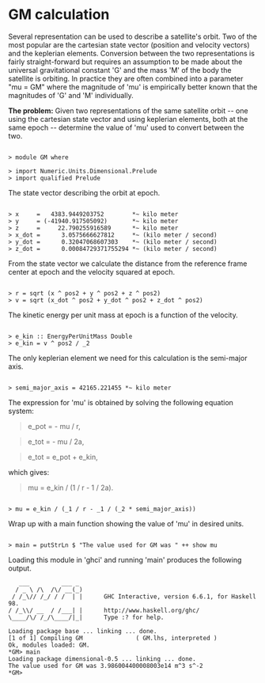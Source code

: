 # GM calculation #

Several representation can be used to describe a satellite's orbit. Two
of the most popular are the cartesian state vector (position and
velocity vectors) and the keplerian elements. Conversion between the two
representations is fairly straight-forward but requires an assumption
to be made about the universal gravitational constant 'G' and the mass
'M' of the body the satellite is orbiting. In practice they are often
combined into a parameter "mu = GM" where the magnitude of 'mu' is
empirically better known that the magnitudes of 'G' and 'M' individually.

**The problem:** Given two representations of the same satellite orbit -- one
using the cartesian state vector and using keplerian elements, both at the
same epoch -- determine the value of 'mu' used to convert between the two.
```

> module GM where

> import Numeric.Units.Dimensional.Prelude
> import qualified Prelude

```
The state vector describing the orbit at epoch.
```

> x     =   4383.9449203752        *~ kilo meter
> y     = (-41940.917505092)       *~ kilo meter
> z     =     22.790255916589      *~ kilo meter
> x_dot =      3.0575666627812     *~ (kilo meter / second)
> y_dot =      0.32047068607303    *~ (kilo meter / second)
> z_dot =      0.00084729371755294 *~ (kilo meter / second)

```
From the state vector we calculate the distance from the reference frame center at epoch and the velocity squared at epoch.
```

> r = sqrt (x ^ pos2 + y ^ pos2 + z ^ pos2)
> v = sqrt (x_dot ^ pos2 + y_dot ^ pos2 + z_dot ^ pos2)

```
The kinetic energy per unit mass at epoch is a function of the velocity.
```

> e_kin :: EnergyPerUnitMass Double
> e_kin = v ^ pos2 / _2

```
The only keplerian element we need for this calculation is the semi-major axis.
```

> semi_major_axis = 42165.221455 *~ kilo meter

```
The expression for 'mu' is obtained by solving the following equation system:

> e\_pot = - mu / r,

> e\_tot = - mu / 2a,

> e\_tot = e\_pot + e\_kin,

which gives:

> mu = e\_kin / (1 / r - 1 / 2a).

```

> mu = e_kin / (_1 / r - _1 / (_2 * semi_major_axis))

```
Wrap up with a main function showing the value of 'mu' in desired units.
```

> main = putStrLn $ "The value used for GM was " ++ show mu

```
Loading this module in 'ghci' and running 'main' produces the following output.
```
   ___         ___ _
  / _ \ /\  /\/ __(_)
 / /_\// /_/ / /  | |      GHC Interactive, version 6.6.1, for Haskell 98.
/ /_\\/ __  / /___| |      http://www.haskell.org/ghc/
\____/\/ /_/\____/|_|      Type :? for help.

Loading package base ... linking ... done.
[1 of 1] Compiling GM               ( GM.lhs, interpreted )
Ok, modules loaded: GM.
*GM> main
Loading package dimensional-0.5 ... linking ... done.
The value used for GM was 3.986004400008003e14 m^3 s^-2
*GM>
```